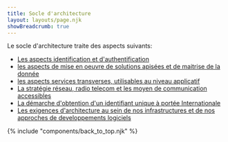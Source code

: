 ```yaml
---
title: Socle d'architecture
layout: layouts/page.njk
showBreadcrumb: true
---
```


Le socle d'architecture traite des aspects suivants:
- [Les aspects identification et d'authentification](../1-contexte-utilisateur/0-introduction/)
- [les aspects de mise en oeuvre de solutions apisées et de maitrise de la donnée](../2-donnees-et-api/0-introduction/)
- [les aspects services transverses, utilisables au niveau applicatif](../3-services-applicatifs/introduction/)
- [La stratégie réseau, radio telecom et les moyen de communication accessibles](../5-strategie-reseau-radio-telecom-et-moyens-de-communication/strategie-reseau/)
- [La démarche d'obtention d'un identifiant unique à portée Internationale](../6-enregistrement-d-un-element-au-registre-des-identites-a-visee-internationale/identifiants-uniques/)
- [Les exigences d'architecture au sein de nos infrastructures et de nos approches de developpements logiciels](../4-exigences-d-architecture/sommaire/)


{% include "components/back_to_top.njk" %}